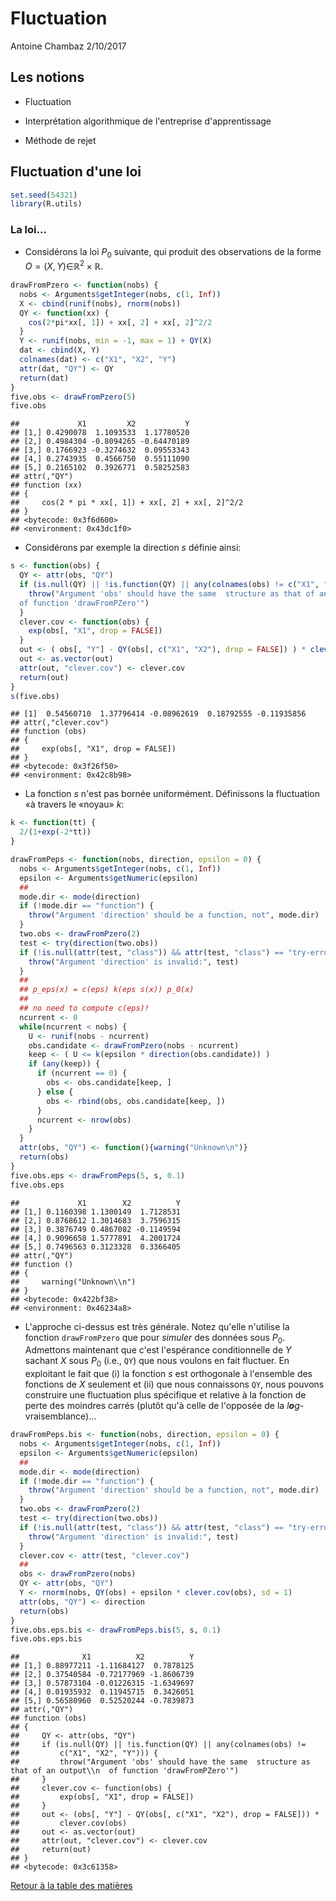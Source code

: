 Fluctuation
================
Antoine Chambaz
2/10/2017

Les notions
-----------

-   Fluctuation

-   Interprétation algorithmique de l'entreprise d'apprentissage

-   Méthode de rejet

Fluctuation d'une loi
---------------------

``` r
set.seed(54321)
library(R.utils)
```

### La loi…

-   Considérons la loi *P*<sub>0</sub> suivante, qui produit des observations de la forme *O* = (*X*, *Y*)∈ℝ<sup>2</sup> × ℝ.

``` r
drawFromPzero <- function(nobs) {
  nobs <- Arguments$getInteger(nobs, c(1, Inf))
  X <- cbind(runif(nobs), rnorm(nobs))
  QY <- function(xx) {
    cos(2*pi*xx[, 1]) + xx[, 2] + xx[, 2]^2/2
  }
  Y <- runif(nobs, min = -1, max = 1) + QY(X)
  dat <- cbind(X, Y)
  colnames(dat) <- c("X1", "X2", "Y")
  attr(dat, "QY") <- QY
  return(dat)
}
five.obs <- drawFromPzero(5)
five.obs
```

    ##             X1         X2           Y
    ## [1,] 0.4290078  1.1093533  1.17780520
    ## [2,] 0.4984304 -0.8094265 -0.64470189
    ## [3,] 0.1766923 -0.3274632  0.09553343
    ## [4,] 0.2743935  0.4566750  0.55111090
    ## [5,] 0.2165102  0.3926771  0.58252583
    ## attr(,"QY")
    ## function (xx) 
    ## {
    ##     cos(2 * pi * xx[, 1]) + xx[, 2] + xx[, 2]^2/2
    ## }
    ## <bytecode: 0x3f6d600>
    ## <environment: 0x43dc1f0>

-   Considérons par exemple la direction *s* définie ainsi:

``` r
s <- function(obs) {
  QY <- attr(obs, "QY")
  if (is.null(QY) || !is.function(QY) || any(colnames(obs) != c("X1", "X2", "Y"))) {
    throw("Argument 'obs' should have the same  structure as that of an output
  of function 'drawFromPZero'")
  }
  clever.cov <- function(obs) {
    exp(obs[, "X1", drop = FALSE])
  }
  out <- ( obs[, "Y"] - QY(obs[, c("X1", "X2"), drop = FALSE]) ) * clever.cov(obs)
  out <- as.vector(out)
  attr(out, "clever.cov") <- clever.cov
  return(out)
}
s(five.obs)
```

    ## [1]  0.54560710  1.37796414 -0.08962619  0.18792555 -0.11935856
    ## attr(,"clever.cov")
    ## function (obs) 
    ## {
    ##     exp(obs[, "X1", drop = FALSE])
    ## }
    ## <bytecode: 0x3f26f50>
    ## <environment: 0x42c8b98>

-   La fonction *s* n'est pas bornée uniformément. Définissons la fluctuation «à travers le «noyau» *k*:

``` r
k <- function(tt) {
  2/(1+exp(-2*tt))
}

drawFromPeps <- function(nobs, direction, epsilon = 0) {
  nobs <- Arguments$getInteger(nobs, c(1, Inf))
  epsilon <- Arguments$getNumeric(epsilon)
  ##
  mode.dir <- mode(direction)
  if (!mode.dir == "function") {
    throw("Argument 'direction' should be a function, not", mode.dir)
  }
  two.obs <- drawFromPzero(2)
  test <- try(direction(two.obs))
  if (!is.null(attr(test, "class")) && attr(test, "class") == "try-error") {
    throw("Argument 'direction' is invalid:", test)
  }
  ##
  ## p_eps(x) = c(eps) k(eps s(x)) p_0(x)
  ##
  ## no need to compute c(eps)!
  ncurrent <- 0
  while(ncurrent < nobs) {
    U <- runif(nobs - ncurrent)
    obs.candidate <- drawFromPzero(nobs - ncurrent)
    keep <- ( U <= k(epsilon * direction(obs.candidate)) )
    if (any(keep)) {
      if (ncurrent == 0) {
        obs <- obs.candidate[keep, ]
      } else {
        obs <- rbind(obs, obs.candidate[keep, ])
      }
      ncurrent <- nrow(obs)
    }
  }
  attr(obs, "QY") <- function(){warning("Unknown\n")}
  return(obs)
}
five.obs.eps <- drawFromPeps(5, s, 0.1)
five.obs.eps
```

    ##             X1        X2          Y
    ## [1,] 0.1160398 1.1300149  1.7128531
    ## [2,] 0.8768612 1.3014683  3.7596315
    ## [3,] 0.3876749 0.4867082 -0.1149594
    ## [4,] 0.9096658 1.5777891  4.2001724
    ## [5,] 0.7496563 0.3123328  0.3366405
    ## attr(,"QY")
    ## function () 
    ## {
    ##     warning("Unknown\\n")
    ## }
    ## <bytecode: 0x422bf38>
    ## <environment: 0x46234a8>

-   L'approche ci-dessus est très générale. Notez qu'elle n'utilise la fonction `drawFromPzero` que pour *simuler* des données sous *P*<sub>0</sub>. Admettons maintenant que c'est l'espérance conditionnelle de *Y* sachant *X* sous *P*<sub>0</sub> (i.e., `QY`) que nous voulons en fait fluctuer. En exploitant le fait que (i) la fonction *s* est orthogonale à l'ensemble des fonctions de *X* seulement et (ii) que nous connaissons `QY`, nous pouvons construire une fluctuation plus spécifique et relative à la fonction de perte des moindres carrés (plutôt qu'à celle de l'opposée de la *l**o**g*-vraisemblance)…

``` r
drawFromPeps.bis <- function(nobs, direction, epsilon = 0) {
  nobs <- Arguments$getInteger(nobs, c(1, Inf))
  epsilon <- Arguments$getNumeric(epsilon)
  ##
  mode.dir <- mode(direction)
  if (!mode.dir == "function") {
    throw("Argument 'direction' should be a function, not", mode.dir)
  }
  two.obs <- drawFromPzero(2)
  test <- try(direction(two.obs))
  if (!is.null(attr(test, "class")) && attr(test, "class") == "try-error") {
    throw("Argument 'direction' is invalid:", test)
  }
  clever.cov <- attr(test, "clever.cov")
  ##
  obs <- drawFromPzero(nobs)
  QY <- attr(obs, "QY")
  Y <- rnorm(nobs, QY(obs) + epsilon * clever.cov(obs), sd = 1)
  attr(obs, "QY") <- direction
  return(obs)
}
five.obs.eps.bis <- drawFromPeps.bis(5, s, 0.1)
five.obs.eps.bis
```

    ##              X1          X2          Y
    ## [1,] 0.88977211 -1.11684127  0.7878125
    ## [2,] 0.37540584 -0.72177969 -1.8606739
    ## [3,] 0.57873104 -0.01226315 -1.6349697
    ## [4,] 0.01935932  0.11945715  0.3426051
    ## [5,] 0.56580960  0.52520244 -0.7839873
    ## attr(,"QY")
    ## function (obs) 
    ## {
    ##     QY <- attr(obs, "QY")
    ##     if (is.null(QY) || !is.function(QY) || any(colnames(obs) != 
    ##         c("X1", "X2", "Y"))) {
    ##         throw("Argument 'obs' should have the same  structure as that of an output\\n  of function 'drawFromPZero'")
    ##     }
    ##     clever.cov <- function(obs) {
    ##         exp(obs[, "X1", drop = FALSE])
    ##     }
    ##     out <- (obs[, "Y"] - QY(obs[, c("X1", "X2"), drop = FALSE])) * 
    ##         clever.cov(obs)
    ##     out <- as.vector(out)
    ##     attr(out, "clever.cov") <- clever.cov
    ##     return(out)
    ## }
    ## <bytecode: 0x3c61358>

[Retour à la table des matières](https://github.com/achambaz/laviemodedemploi#liens)
